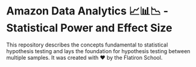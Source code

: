 # Amazon Data Analytics 📈📊📉 - Statistical Power and Effect Size

This repository describes the concepts fundamental to statistical hypothesis testing and lays the foundation for hypothesis testing between multiple samples. It was created with ❤️ by the Flatiron School.
